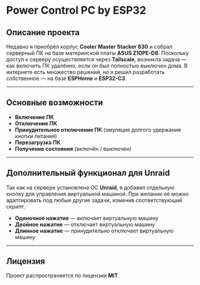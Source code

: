 # Power Control PC by ESP32

## Описание проекта

Недавно я приобрёл корпус **Cooler Master Stacker 830** и собрал серверный ПК на базе материнской платы **ASUS Z10PE-D8**. Поскольку доступ к серверу осуществляется через **Tailscale**, возникла задача — как включить ПК удалённо, если он был полностью выключен дома. В интернете есть множество решений, но я решил разработать собственное — на базе **ESPHome** и **ESP32-C3**.

---

## Основные возможности

* **Включение ПК**
* **Отключение ПК**
* **Принудительное отключение ПК** (эмуляция долгого удержания кнопки питания)
* **Перезагрузка ПК**
* **Получение состояния** (включён / выключен)

---

## Дополнительный функционал для Unraid

Так как на сервере установлена ОС **Unraid**, я добавил отдельную кнопку для управления виртуальной машиной. При желании её можно адаптировать под любые другие задачи, изменив соответствующий скрипт.

* **Одиночное нажатие** — включает виртуальную машину
* **Двойное нажатие** — отключает виртуальную машину
* **Длинное нажатие** — принудительно отключает виртуальную машину

---

## Лицензия

Проект распространяется по лицензии **MIT**.
